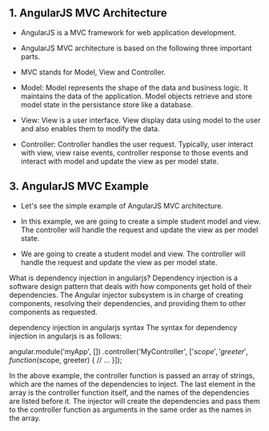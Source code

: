 ## 1. AngularJS MVC Architecture

- AngularJS is a MVC framework for web application development.

- AngularJS MVC architecture is based on the following three important parts.

- MVC stands for Model, View and Controller.

- Model: Model represents the shape of the data and business logic. It maintains the data of the application. Model objects retrieve and store model state in the persistance store like a database.

- View: View is a user interface. View display data using model to the user and also enables them to modify the data.

- Controller: Controller handles the user request. Typically, user interact with view, view raise events, controller response to those events and interact with model and update the view as per model state.

## 3. AngularJS MVC Example
- Let's see the simple example of AngularJS MVC architecture.

- In this example, we are going to create a simple student model and view. The controller will handle the request and update the view as per model state.

- We are going to create a student model and view. The controller will handle the request and update the view as per model state.

What is dependency injection in angularjs?
Dependency injection is a software design pattern that deals with how components get hold of their dependencies. The Angular injector subsystem is in charge of creating components, resolving their dependencies, and providing them to other components as requested.

dependency injection in angularjs syntax
The syntax for dependency injection in angularjs is as follows:

angular.module('myApp', [])
.controller('MyController', ['$scope', 'greeter', function($scope, greeter) {
  // ...
}]);    

In the above example, the controller function is passed an array of strings, which are the names of the dependencies to inject. The last element in the array is the controller function itself, and the names of the dependencies are listed before it. The injector will create the dependencies and pass them to the controller function as arguments in the same order as the names in the array.
